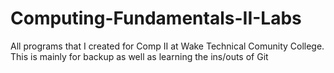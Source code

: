 # Computing-Fundamentals-II-Labs
All programs that I created for Comp II at Wake Technical Comunity College.
This is mainly for backup as well as learning the ins/outs of Git